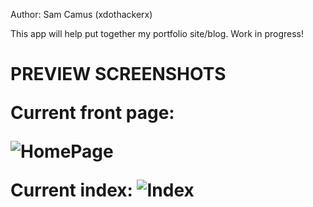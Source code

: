 Author: Sam Camus (xdothackerx)

This app will help put together my portfolio site/blog. Work in progress!



<h1>PREVIEW SCREENSHOTS</hi>

Current front page:

![HomePage](https://raw.github.com/xdothackerx/sea-b14-rails/portfolio/portfolio2/public/img/frontpage.png)

Current index:
![Index](https://raw.githubusercontent.com/xdothackerx/portfolio/master/public/img/index.png)
